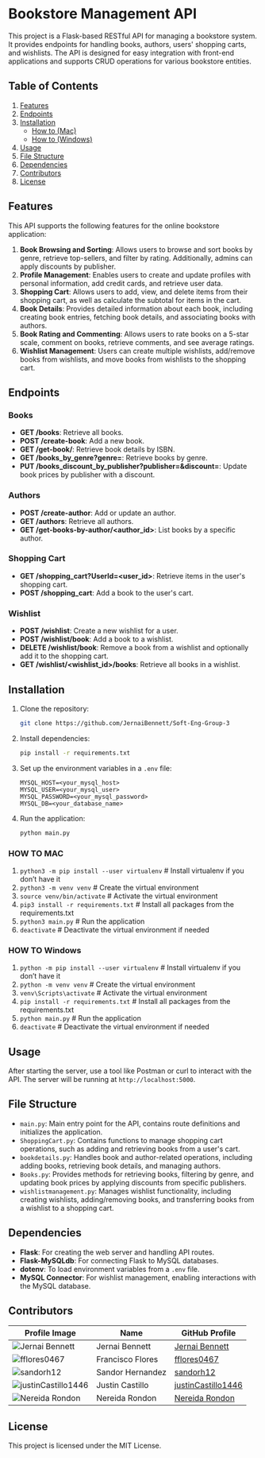 # Bookstore Management API

This project is a Flask-based RESTful API for managing a bookstore system. It provides endpoints for handling books, authors, users' shopping carts, and wishlists. The API is designed for easy integration with front-end applications and supports CRUD operations for various bookstore entities.

## Table of Contents

1. [Features](#features)
2. [Endpoints](#endpoints)
3. [Installation](#installation)
   - [How to (Mac)](#how-to-mac)
   - [How to (Windows)](#how-to-windows)
4. [Usage](#usage)
5. [File Structure](#file-structure)
6. [Dependencies](#dependencies)
7. [Contributors](#contributors)
8. [License](#license)

## Features

This API supports the following features for the online bookstore application:

1. **Book Browsing and Sorting**: Allows users to browse and sort books by genre, retrieve top-sellers, and filter by rating. Additionally, admins can apply discounts by publisher.
2. **Profile Management**: Enables users to create and update profiles with personal information, add credit cards, and retrieve user data.
3. **Shopping Cart**: Allows users to add, view, and delete items from their shopping cart, as well as calculate the subtotal for items in the cart.
4. **Book Details**: Provides detailed information about each book, including creating book entries, fetching book details, and associating books with authors.
5. **Book Rating and Commenting**: Allows users to rate books on a 5-star scale, comment on books, retrieve comments, and see average ratings.
6. **Wishlist Management**: Users can create multiple wishlists, add/remove books from wishlists, and move books from wishlists to the shopping cart.

## Endpoints

### Books

- **GET /books**: Retrieve all books.
- **POST /create-book**: Add a new book.
- **GET /get-book/<isbn>**: Retrieve book details by ISBN.
- **GET /books_by_genre?genre=<genre>**: Retrieve books by genre.
- **PUT /books_discount_by_publisher?publisher=<publisher>&discount=<discount>**: Update book prices by publisher with a discount.

### Authors

- **POST /create-author**: Add or update an author.
- **GET /authors**: Retrieve all authors.
- **GET /get-books-by-author/<author_id>**: List books by a specific author.

### Shopping Cart

- **GET /shopping_cart?UserId=<user_id>**: Retrieve items in the user's shopping cart.
- **POST /shopping_cart**: Add a book to the user's cart.

### Wishlist

- **POST /wishlist**: Create a new wishlist for a user.
- **POST /wishlist/book**: Add a book to a wishlist.
- **DELETE /wishlist/book**: Remove a book from a wishlist and optionally add it to the shopping cart.
- **GET /wishlist/<wishlist_id>/books**: Retrieve all books in a wishlist.

## Installation

1. Clone the repository:
   ```bash
   git clone https://github.com/JernaiBennett/Soft-Eng-Group-3
   ```
2. Install dependencies:
   ```bash
   pip install -r requirements.txt
   ```
3. Set up the environment variables in a `.env` file:

   ```plaintext
   MYSQL_HOST=<your_mysql_host>
   MYSQL_USER=<your_mysql_user>
   MYSQL_PASSWORD=<your_mysql_password>
   MYSQL_DB=<your_database_name>
   ```

4. Run the application:
   ```bash
   python main.py
   ```

### HOW TO MAC

1. `python3 -m pip install --user virtualenv` # Install virtualenv if you don’t have it
2. `python3 -m venv venv` # Create the virtual environment
3. `source venv/bin/activate` # Activate the virtual environment
4. `pip3 install -r requirements.txt` # Install all packages from the requirements.txt
5. `python3 main.py` # Run the application
6. `deactivate` # Deactivate the virtual environment if needed

### HOW TO Windows

1. `python -m pip install --user virtualenv` # Install virtualenv if you don’t have it
2. `python -m venv venv` # Create the virtual environment
3. `venv\Scripts\activate` # Activate the virtual environment
4. `pip install -r requirements.txt` # Install all packages from the requirements.txt
5. `python main.py` # Run the application
6. `deactivate` # Deactivate the virtual environment if needed

## Usage

After starting the server, use a tool like Postman or curl to interact with the API. The server will be running at `http://localhost:5000`.

## File Structure

- `main.py`: Main entry point for the API, contains route definitions and initializes the application.
- `ShoppingCart.py`: Contains functions to manage shopping cart operations, such as adding and retrieving books from a user's cart.
- `bookdetails.py`: Handles book and author-related operations, including adding books, retrieving book details, and managing authors.
- `Books.py`: Provides methods for retrieving books, filtering by genre, and updating book prices by applying discounts from specific publishers.
- `wishlistmanagement.py`: Manages wishlist functionality, including creating wishlists, adding/removing books, and transferring books from a wishlist to a shopping cart.

## Dependencies

- **Flask**: For creating the web server and handling API routes.
- **Flask-MySQLdb**: For connecting Flask to MySQL databases.
- **dotenv**: To load environment variables from a `.env` file.
- **MySQL Connector**: For wishlist management, enabling interactions with the MySQL database.

## Contributors

| Profile Image                                                            | Name             | GitHub Profile                                              |
| ------------------------------------------------------------------------ | ---------------- | ----------------------------------------------------------- |
| ![Jernai Bennett](https://github.com/JernaiBennett.png?size=50)          | Jernai Bennett   | [Jernai Bennett](https://github.com/JernaiBennett)          |
| ![fflores0467](https://github.com/fflores0467.png?size=100)              | Francisco Flores | [fflores0467](https://github.com/fflores0467)               |
| ![sandorh12](https://github.com/sandorh12.png?size=50)                   | Sandor Hernandez | [sandorh12](https://github.com/sandorh12)                   |
| ![justinCastillo1446](https://github.com/justinCastillo1446.png?size=50) | Justin Castillo  | [justinCastillo1446](https://github.com/justinCastillo1446) |
| ![Nereida Rondon](https://github.com/NereidaRondon.png?size=100)         | Nereida Rondon   | [Nereida Rondon](https://github.com/NereidaRondon)          |

## License

This project is licensed under the MIT License.
